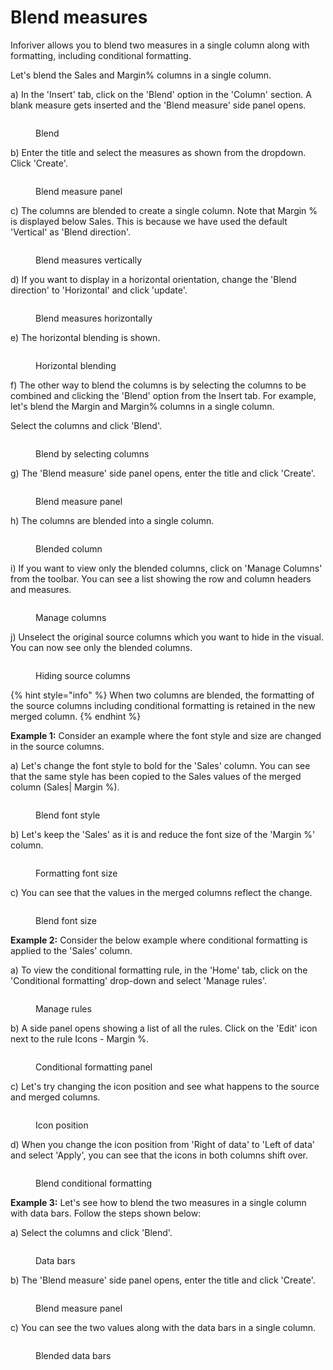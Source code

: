 # Blend measures

Inforiver allows you to blend two measures in a single column along with formatting, including conditional formatting.&#x20;

Let's blend the Sales and Margin% columns in a single column.&#x20;

a) In the 'Insert' tab, click on the 'Blend' option in the 'Column' section. A blank measure gets inserted and the 'Blend measure' side panel opens.&#x20;

<figure><img src="../.gitbook/assets/Blend measure.png" alt=""><figcaption><p>Blend</p></figcaption></figure>

b) Enter the title and select the measures as shown from the dropdown. Click 'Create'.

<figure><img src="../.gitbook/assets/a.1.1 Blend.png" alt=""><figcaption><p>Blend measure panel</p></figcaption></figure>

c) The columns are blended to create a single column. Note that Margin % is displayed below Sales. This is because we have used the default 'Vertical' as 'Blend direction'.

<figure><img src="../.gitbook/assets/Blend vertically.png" alt=""><figcaption><p>Blend measures vertically</p></figcaption></figure>

d) If you want to display in a horizontal orientation, change the 'Blend direction' to 'Horizontal' and click 'update'.

<figure><img src="../.gitbook/assets/Blend Horizontal.png" alt=""><figcaption><p>Blend measures horizontally</p></figcaption></figure>

e) The horizontal blending is shown.

<figure><img src="../.gitbook/assets/Horizontal blen.png" alt=""><figcaption><p>Horizontal blending</p></figcaption></figure>

f) The other way to blend the columns is by selecting the columns to be combined and clicking the 'Blend' option from the Insert tab. For example, let's blend the Margin and Margin% columns in a single column.&#x20;

Select the columns and click 'Blend'.

<figure><img src="../.gitbook/assets/Blend Measures2.png" alt=""><figcaption><p>Blend by selecting columns</p></figcaption></figure>

g) The 'Blend measure' side panel opens, enter the title and click 'Create'.

<figure><img src="../.gitbook/assets/a.1.2 Blend.png" alt=""><figcaption><p>Blend measure panel</p></figcaption></figure>

h) The columns are blended into a single column.

<figure><img src="../.gitbook/assets/Margin and Margin%.png" alt=""><figcaption><p>Blended column</p></figcaption></figure>

i) If you want to view only the blended columns, click on 'Manage Columns' from the toolbar. You can see a list showing the row and column headers and measures.

<figure><img src="../.gitbook/assets/Manage Columns.png" alt=""><figcaption><p>Manage columns</p></figcaption></figure>

j) Unselect the original source columns which you want to hide in the visual. You can now see only the blended columns.

<figure><img src="../.gitbook/assets/Unselect the column.png" alt=""><figcaption><p>Hiding source columns</p></figcaption></figure>

{% hint style="info" %}
When two columns are blended, the formatting of the source columns including conditional formatting is retained in the new merged column. &#x20;
{% endhint %}

**Example 1:** Consider an example where the font style and size are changed in the source columns.

a) Let's change the font style to bold for the 'Sales' column. You can see that the same style has been copied to the Sales values of the merged column (Sales| Margin %).

<figure><img src="../.gitbook/assets/Bold.png" alt=""><figcaption><p>Blend font style</p></figcaption></figure>

b) Let's keep the 'Sales' as it is and reduce the font size of the 'Margin %' column.

<figure><img src="../.gitbook/assets/Font size (1).png" alt=""><figcaption><p>Formatting font size</p></figcaption></figure>

c) You can see that the values in the merged columns reflect the change.

<figure><img src="../.gitbook/assets/Blend format size.png" alt=""><figcaption><p>Blend font size</p></figcaption></figure>

**Example 2:** Consider the below example where conditional formatting is applied to the 'Sales' column.&#x20;

a) To view the conditional formatting rule, in the 'Home' tab, click on the 'Conditional formatting' drop-down and select 'Manage rules'.&#x20;

<figure><img src="../.gitbook/assets/CF (1).png" alt=""><figcaption><p>Manage rules</p></figcaption></figure>

b) A side panel opens showing a list of all the rules. Click on the 'Edit' icon next to the rule Icons - Margin %.

<figure><img src="../.gitbook/assets/edit cf.png" alt=""><figcaption><p>Conditional formatting panel</p></figcaption></figure>

c) Let's try changing the icon position and see what happens to the source and merged columns.

<figure><img src="../.gitbook/assets/Icon pos.png" alt=""><figcaption><p>Icon position</p></figcaption></figure>

d) When you change the icon position from 'Right of data' to 'Left of data' and select 'Apply', you can see that the icons in both columns shift over.&#x20;

<figure><img src="../.gitbook/assets/Blend Cf.png" alt=""><figcaption><p>Blend conditional formatting</p></figcaption></figure>

**Example 3:** Let's see how to blend the two measures in a single column with data bars. Follow the steps shown below:

a)  Select the columns and click 'Blend'.

<figure><img src="../.gitbook/assets/Blend Data bars.png" alt=""><figcaption><p>Data bars</p></figcaption></figure>

b) The 'Blend measure' side panel opens, enter the title and click 'Create'.

<figure><img src="../.gitbook/assets/Data bars.png" alt=""><figcaption><p>Blend measure panel</p></figcaption></figure>

c) You can see the two values along with the data bars in a single column.

<figure><img src="../.gitbook/assets/Blended bars.png" alt=""><figcaption><p>Blended data bars</p></figcaption></figure>
